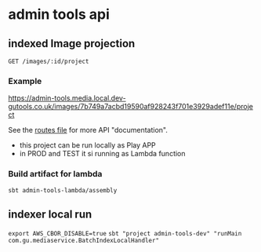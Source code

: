 # admin tools api

## indexed Image projection

    GET /images/:id/project

### Example

https://admin-tools.media.local.dev-gutools.co.uk/images/7b749a7acbd19590af928243f701e3929adef11e/project

See the [routes file](https://github.com/guardian/media-service/blob/master/admin-tools/conf/routes) for more API
"documentation".

- this project can be run locally as Play APP
- in PROD and TEST it si running as Lambda function

### Build artifact for lambda

`sbt admin-tools-lambda/assembly`

## indexer local run

`export AWS_CBOR_DISABLE=true`
`sbt "project admin-tools-dev" "runMain com.gu.mediaservice.BatchIndexLocalHandler"`
